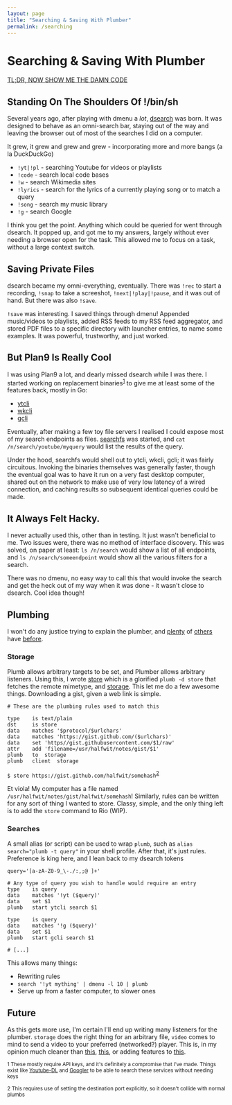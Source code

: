 ```yaml
---
layout: page
title: "Searching & Saving With Plumber"
permalink: /searching
---
```


# Searching & Saving With Plumber

[TL;DR, NOW SHOW ME THE DAMN CODE](https://halfwit.github.io/searching.html#plumbing)

## Standing On The Shoulders Of !/bin/sh

Several years ago, after playing with dmenu a _lot_, [dsearch](https://github.com/halfwit/dsearch) was born. It was designed to behave as an omni-search bar, staying out of the way and leaving the browser out of most of the searches I did on a computer. 

It grew, it grew and grew and grew - incorporating more and more bangs (a la DuckDuckGo)
- `!yt|!pl` - searching Youtube for videos or playlists
- `!code` - search local code bases
- `!w` - search Wikimedia sites
- `!lyrics` - search for the lyrics of a currently playing song or to match a query
- `!song` - search my music library
- `!g` - search Google

I think you get the point. Anything which could be queried for went through dsearch. It popped up, and got me to my answers, largely without ever needing a browser open for the task. This allowed me to focus on a task, without a large context switch.

## Saving Private Files

dsearch became my omni-everything, eventually. There was `!rec` to start a recording, `!snap` to take a screeshot, `!next|!play|!pause`, and it was out of hand. But there was also `!save`.

`!save` was interesting. I saved things through dmenu! Appended music/videos to playlists, added RSS feeds to my RSS feed aggregator, and stored PDF files to a specific directory with launcher entries, to name some examples. It was powerful, trustworthy, and just worked. 

## But Plan9 Is Really Cool

I was using Plan9 a lot, and dearly missed dsearch while I was there. I started working on replacement binaries<sup>[1](#disclaimer)</sup> to give me at least some of the features back, mostly in Go:
- [ytcli](https://github.com/halfwit/ytcli)
- [wkcli](https://github.com/halfwit/wkcli)
- [gcli](https://github.com/halfwit/gcli)

Eventually, after making a few toy file servers I realised I could expose most of my search endpoints as files. [searchfs](https://github.com/halfwit/searchfs) was started, and `cat /n/search/youtube/myquery` would list the results of the query. 

Under the hood, searchfs would shell out to ytcli, wkcli, gcli; it was fairly circuitous. Invoking the binaries themselves was generally faster, though the eventual goal was to have it run on a very fast desktop computer, shared out on the network to make use of very low latency of a wired connection, and caching results so subsequent identical queries could be made. 

## It Always Felt Hacky.

I never actually used this, other than in testing. It just wasn't beneficial to me. Two issues were, there was no method of interface discovery. This was solved, on paper at least: `ls /n/search` would show a list of all endpoints, and `ls /n/search/someendpoint` would show all the various filters for a search. 

There was no dmenu, no easy way to call this that would invoke the search and get the heck out of my way when it was done - it wasn't close to dsearch. Cool idea though!

## Plumbing

I won't do any justice trying to explain the plumber, and [plenty](https://mostlymaths.net/2013/04/just-as-mario-using-plan9-plumber.html/) of [others](http://doc.cat-v.org/plan_9/4th_edition/papers/plumb) have [before](https://9fans.github.io/plan9port/). 

### Storage 

Plumb allows arbitrary targets to be set, and Plumber allows arbitrary listeners. Using this, I wrote [store](https://github.com/halfwit/store) which is a glorified `plumb -d store` that fetches the remote mimetype, and [storage](https://github.com/halfwit/storage). This let me do a few awesome things. Downloading a gist, given a web link is simple.

```
# These are the plumbing rules used to match this

type	is text/plain
dst     is store
data	matches	'$protocol/$urlchars'
data	matches	'https://gist.github.com/($urlchars)'
data	set	'https//gist.githubusercontent.com/$1/raw'
attr	add	'filename=/usr/halfwit/notes/gist/$1'
plumb	to	storage
plumb	client	storage
```

`$ store https://gist.github.com/halfwit/somehash`<sup>[2](#destination)</sup>

Et viola! My computer has a file named `/usr/halfwit/notes/gist/halfwit/somehash`! Similarly, rules can be written for any sort of thing I wanted to store. Classy, simple, and the only thing left is to add the `store` command to Rio (WIP).

### Searches

A small alias (or script) can be used to wrap `plumb`, such as `alias search="plumb -t query"` in your shell profile. After that, it's just rules. Preference is king here, and I lean back to my dsearch tokens

```
query='[a-zA-Z0-9_\-./:,;@ ]+'

# Any type of query you wish to handle would require an entry
type    is query
data    matches '!yt ($query)'
data    set $1
plumb   start ytcli search $1

type    is query
data    matches '!g ($query)'
data    set $1
plumb   start gcli search $1

# [...]
```

This allows many things: 
- Rewriting rules
- `search '!yt mything' | dmenu -l 10 | plumb`
- Serve up from a faster computer, to slower ones

## Future
As this gets more use, I'm certain I'll end up writing many listeners for the plumber. `storage` does the right thing for an arbitrary file, `video` comes to mind to send a video to your preferred (networked?) player. This is, in my opinion much cleaner than [this](https://github.com/halfwit/dotfiles/blob/master/dsearch/handlersrc), [this](https://github.com/halfwit/dsearch/blob/master/youtube/savepl), or adding features to [this](https://github.com/halfwit/dsearch/blob/master/dsearch).


<small><a name="disclaimer">1</a> These mostly require API keys, and it's definitely a compromise that I've made. Things exist like [Youtube-DL](https://ytdl-org.github.io/youtube-dl/index.html) and [Googler](https://github.com/jarun/googler) to be able to search these services without needing keys</small>

<small><a name="destination">2</a> This requires use of setting the destination port explicitly, so it doesn't collide with normal plumbs</small>